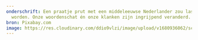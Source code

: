 ```yaml
---
onderschrift: Een praatje prut met een middeleeuwse Nederlander zou lastig
  worden. Onze woordenschat én onze klanken zijn ingrijpend veranderd.
bron: Pixabay.com
image: https://res.cloudinary.com/ddio9vlzi/image/upload/v1680936062/sciencegeek/posts/nederlands-middeleeuwse-man.jpg
---
```

